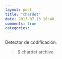 ```yaml
---
layout: post
title: "chardet"
date: 2013-07-13 16:48
comments: true
categories: 
---
```

Detector de codificación.

>$ chardet archivo

